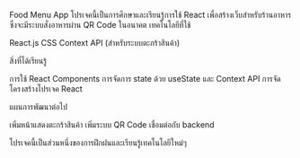 Food Menu App
โปรเจคนี้เป็นการศึกษาและเรียนรู้การใช้ React เพื่อสร้างเว็บสำหรับร้านอาหาร ซึ่งจะมีระบบสั่งอาหารผ่าน QR Code ในอนาคต
เทคโนโลยีที่ใช้

React.js
CSS
Context API (สำหรับระบบตะกร้าสินค้า)

สิ่งที่ได้เรียนรู้

การใช้ React Components
การจัดการ state ด้วย useState และ Context API
การจัดโครงสร้างโปรเจค React

แผนการพัฒนาต่อไป

เพิ่มหน้าแสดงตะกร้าสินค้า
เพิ่มระบบ QR Code
เชื่อมต่อกับ backend


โปรเจคนี้เป็นส่วนหนึ่งของการฝึกฝนและเรียนรู้เทคโนโลยีใหม่ๆ
